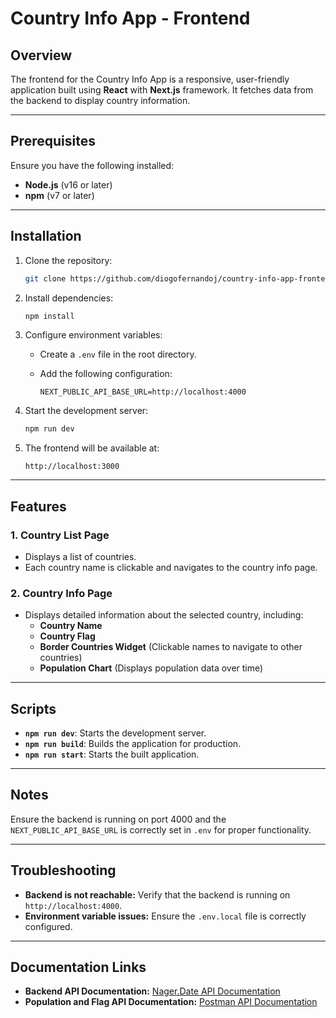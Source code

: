 # Country Info App - Frontend

## Overview

The frontend for the Country Info App is a responsive, user-friendly application built using **React** with **Next.js** framework. It fetches data from the backend to display country information.

---

## Prerequisites

Ensure you have the following installed:

- **Node.js** (v16 or later)
- **npm** (v7 or later)

---

## Installation

1. Clone the repository:

   ```bash
   git clone https://github.com/diogofernandoj/country-info-app-frontend.git
   ```

2. Install dependencies:

   ```bash
   npm install
   ```

3. Configure environment variables:

   - Create a `.env` file in the root directory.
   - Add the following configuration:

     ```env
     NEXT_PUBLIC_API_BASE_URL=http://localhost:4000
     ```

4. Start the development server:

   ```bash
   npm run dev
   ```

5. The frontend will be available at:

   ```
   http://localhost:3000
   ```

---

## Features

### 1. Country List Page

- Displays a list of countries.
- Each country name is clickable and navigates to the country info page.

### 2. Country Info Page

- Displays detailed information about the selected country, including:
  - **Country Name**
  - **Country Flag**
  - **Border Countries Widget** (Clickable names to navigate to other countries)
  - **Population Chart** (Displays population data over time)

---

## Scripts

- **`npm run dev`**: Starts the development server.
- **`npm run build`**: Builds the application for production.
- **`npm run start`**: Starts the built application.

---

## Notes

Ensure the backend is running on port 4000 and the `NEXT_PUBLIC_API_BASE_URL` is correctly set in `.env` for proper functionality.

---

## Troubleshooting

- **Backend is not reachable:** Verify that the backend is running on `http://localhost:4000`.
- **Environment variable issues:** Ensure the `.env.local` file is correctly configured.

---

## Documentation Links

- **Backend API Documentation:** [Nager.Date API Documentation](https://date.nager.at/swagger/index.html)
- **Population and Flag API Documentation:** [Postman API Documentation](https://documenter.getpostman.com/view/1134062/T1LJjU52)
